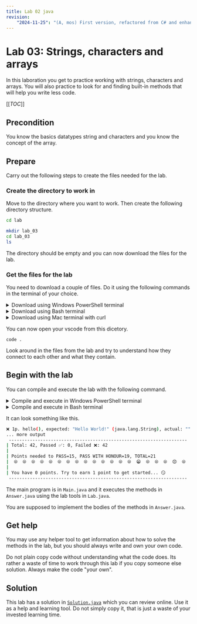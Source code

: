 ```yaml
---
title: Lab 02 java
revision:
    "2024-11-25": "(A, mos) First version, refactored from C# and enhanced."
---
```

Lab 03: Strings, characters and arrays
===========================

In this laboration you get to practice working with strings, characters and arrays. You will also practice to look for and finding built-in methods that will help you write less code.

[[_TOC_]]



Precondition
---------------------------

You know the basics datatypes string and characters and you know the concept of the array.



Prepare
---------------------------

Carry out the following steps to create the files needed for the lab.



### Create the directory to work in

Move to the directory where you want to work. Then create the following directory structure.

```bash
cd lab

mkdir lab_03
cd lab_03
ls
```

The directory should be empty and you can now download the files for the lab.



### Get the files for the lab

You need to download a couple of files. Do it using the following commands in the terminal of your choice.

<details>
<summary>Download using Windows PowerShell terminal</summary>

```bash
$LAB_URL="https://gitlab.com/mikael-roos/java/-/raw/main/lab/lab_03"
wget -OutFile Main.java $LAB_URL/Main.java
wget -OutFile Lab.java $LAB_URL/Lab.java
wget -OutFile Answer.java $LAB_URL/Answer.java
```

When you are ready it might look like this.

```bash
PS C:\Users\mos\lab\lab_03> ls

    Directory: C:\Users\mos\lab\lab_03

Mode                 LastWriteTime         Length Name
----                 -------------         ------ ----
-a----        11/11/2024   2:42 PM           4736 Answer.java
-a----        11/11/2024   2:42 PM           7983 Lab.java
-a----        11/11/2024   2:42 PM           6139 Main.java
```

</details>

<details>
<summary>Download using Bash terminal</summary>

```bash
export LAB_URL="https://gitlab.com/mikael-roos/java/-/raw/main/lab/lab_03"
wget -O Main.java $LAB_URL/Main.java
wget -O Lab.java $LAB_URL/Lab.java
wget -O Answer.java $LAB_URL/Answer.java
```

When you are ready it might look like this.

```bash
$ ls -l 
total 24K
-rw-rw-r-- 1 mos mos 4,7K nov 10 23:21 Answer.java
-rw-rw-r-- 1 mos mos 7,8K nov 10 23:21 Lab.java
-rw-rw-r-- 1 mos mos 6,1K nov 10 23:21 Main.java
```

</details>

<details>
<summary>Download using Mac terminal with curl</summary>

```bash
export LAB_URL="https://gitlab.com/mikael-roos/java/-/raw/main/lab/lab_03"
curl --output Main.java $LAB_URL/Main.java
curl --output Lab.java $LAB_URL/Lab.java
curl --output Answer.java $LAB_URL/Answer.java
```

When you are ready it might look like this.

```bash
$ ls -l 
total 24K
-rw-rw-r-- 1 mos mos 4,7K nov 10 23:21 Answer.java
-rw-rw-r-- 1 mos mos 7,8K nov 10 23:21 Lab.java
-rw-rw-r-- 1 mos mos 6,1K nov 10 23:21 Main.java
```

</details>

You can now open your vscode from this dicetory.

```
code .
```

Look around in the files from the lab and try to understand how they connect to each other and what they contain.



Begin with the lab
---------------------------

You can compile and execute the lab with the following command.

<details>
<summary>Compile and execute in Windows PowerShell terminal</summary>

If you are on an older version of PowerShell (pre 7), then you need to compile and execute like this.

```bash
javac *.java; java Main
```

On newer versions of PowerShell you can compile all Java files `*.java` and if it is successful execute the main program.

```bash
javac *.java && java Main
```

**HINT 1: smileys** Set the environment variable to ensure the UTF-8 characters are displayed. You only do this once for each terminal you start up.

```powershell
$Env:JAVA_TOOL_OPTIONS="-Dfile.encoding=UTF8"
```

**HINT 2: smileys** Enable PowerShell UTF-8 support. If you can not see the UTF-8 characters and smileys, then try to "[Enable UTF-8 support in Windows PowerShell to print emojis from (Java) code](https://gitlab.com/mikael-roos/java/-/issues/1)".

</details>

<details>
<summary>Compile and execute in Bash terminal</summary>

Compile all Java files `*.java` and if it is successful execute the main program.

```bash
javac *.java && java Main
```

</details>

It can look something like this.

```bash
❌ 1p. hello(), expected: "Hello World!" (java.lang.String), actual: "" (java.lang.String)
... more output 
 --------------------------------------------------------------------
| Total: 42, Passed ✅: 0, Failed ❌: 42
|
| Points needed to PASS=15, PASS WITH HONOUR=19, TOTAL=21
|  ⦾  ⦾  ⦾  ⦾  ⦾  ⦾  ⦾  ⦾  ⦾  ⦾  ⦾  ⦾  ⦾  ⦾  😁  ⦾  ⦾  ⦾  😍  ⦾  🙌 
|
| You have 0 points. Try to earn 1 point to get started... 😏
 --------------------------------------------------------------------
```

The main program is in `Main.java` and it executes the methods in `Answer.java` using the lab tools in `Lab.java`.

You are supposed to implement the bodies of the methods in `Answer.java`.


<!--
The first method
---------------------------

In the first method in `Answer.java` you should implement the following method.

```java
/**
 * Return the string "Hello World!".
 */
public static String hello()
{
    // TODO: Write your code here.
    return "";
}
```

When you are done with your implementation, compile and execute the code again to see if you solved it correctly.

```bash
$ javac *.java && java Main                                                                              
✅ 1p. hello(), expected: "Hello World!" (java.lang.String), actual: "Hello World!" (java.lang.String)   
```

Click on "Solution" below to see how the method should look like when you have implemented it.

<details>
<summary>Solution to the first method</summary>

```java
/**
    * Return the string "Hello World!".
    */
public static String hello()
{
    // TODO: Write your code here.
    return "Hello World!";
}
```

</details>

Now continue with the next method, and then the next method, until you are done.

-->

Get help
---------------------------

You may use any helper tool to get information about how to solve the methods in the lab, but you should always write and own your own code.

Do not plain copy code without understanding what the code does. Its rather a waste of time to work through this lab if you copy someone else solution. Always make the code "your own".
 


Solution
---------------------------

This lab has a solution in [`Solution.java`](https://gitlab.com/mikael-roos/java/-/blob/main/lab/lab_03/Solution.java) which you can review online. Use it as a help and learning tool. Do not simply copy it, that is just a waste of your invested learning time.
